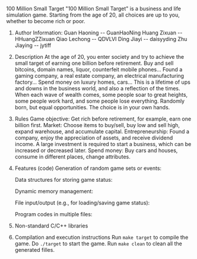 100 Million Small Target
    "100 Million Small Target" is a business and life simulation game. Starting from the age of 20, all choices are up to you, whether to become rich or poor.
  
1. Author Information:
    Guan Haoning -- GuanHaoNing
    Huang Zixuan -- HHuangZZixuan
    Qiao Lechong -- QDVLVI
    Ding Jiayi   -- daisyyding
    Zhu Jiaying  -- jytiff

2. Description
    At the age of 20, you enter society and try to achieve the small target of earning one billion before retirement.
    Buy and sell bitcoins, domain names, liquor, counterfeit mobile phones...
    Found a gaming company, a real estate company, an electrical manufacturing factory...
    Spend money on luxury homes, cars...
    This is a lifetime of ups and downs in the business world, and also a reflection of the times.
    When each wave of wealth comes, some people soar to great heights, some people work hard, and some people lose everything.
    Randomly born, but equal opportunities. The choice is in your own hands.

3. Rules
    Game objective: Get rich before retirement, for example, earn one billion first.
    Market: Choose items to buy/sell, buy low and sell high, expand warehouse, and accumulate capital.
    Entrepreneurship: Found a company, enjoy the appreciation of assets, and receive dividend income. A large investment is required to start a business, which can be increased or decreased later.
    Spend money: Buy cars and houses, consume in different places, change attributes.

4. Features (code)
   Generation of random game sets or events:
   
   
   Data structures for storing game status:
   
   
   Dynamic memory management:
   
   
   File input/output (e.g., for loading/saving game status):
   
   
   Program codes in multiple files:

5. Non-standard C/C++ libraries

6. Compilation and execution instructions
   Run ```make target``` to compile the game.
   Do ```./target``` to start the game.
   Run ```make clean``` to clean all the generated filles.

